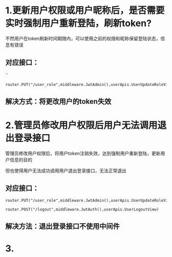 # 1.更新用户权限或用户昵称后，是否需要实时强制用户重新登陆，刷新token?

不然用户在token刷新时间期限内，可以使用之前的权限和昵称保留登陆状态，信息有错误

## 对应接口：
``
```
router.PUT("/user_role",middleware.JwtAdmin(),userApis.UserUpdateRoleView)
```

## 解决方式：将更改用户的token失效


# 2.管理员修改用户权限后用户无法调用退出登录接口

管理员修改用户权限后，将用户token注销失效，达到强制用户重新登陆，更新用户信息的目的

但也使得用户无法成功调用用户退出登录接口，无法正常退出

## 对应接口：

```
router.PUT("/user_role",middleware.JwtAdmin(),userApis.UserUpdateRoleView)

router.POST("/logout",middleware.JwtAuth(),userApis.UserLogoutView)
```

## 解决方法：退出登录接口不使用中间件


# 3.

